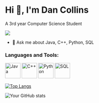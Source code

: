 # Hi 👋, I'm Dan Collins

A 3rd year Computer Science Student

![](https://komarev.com/ghpvc/?username=dcollins123)

- 🔭 Ask me about Java, C++, Python, SQL


### Languages and Tools:
<p>
  <img alt="Java" src="https://img.shields.io/badge/Java-%23ED8B00.svg?&style=for-the-badge&logo=java&logoColor=white" height="50" />
  <img alt="C++" src="https://img.shields.io/badge/C++-%2300599C.svg?&style=for-the-badge&logo=c%2B%2B&logoColor=white" height="50" />
  <img alt="Python" src="https://img.shields.io/badge/Python-%233776AB.svg?&style=for-the-badge&logo=python&logoColor=white" height="50" />
  <img alt="SQL" src="https://img.shields.io/badge/SQL-%234479A1.svg?&style=for-the-badge&logo=MySQL&logoColor=white" height="50" />
</p>


[![Top Langs](https://github-readme-stats.vercel.app/api/top-langs/?username=dcollins123&layout=compact)](https://github.com/anuraghazra/github-readme-stats)

![Your GitHub stats](https://github-readme-stats.vercel.app/api?username=dcollins123&show_icons=true)

